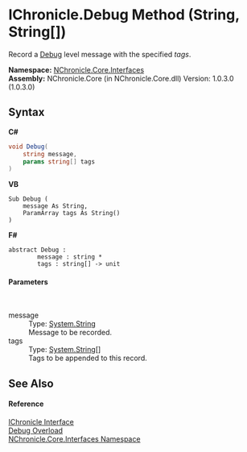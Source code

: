 # IChronicle.Debug Method (String, String[])
 

Record a <a href="T_NChronicle_Core_Model_ChronicleLevel.md">Debug</a> level message with the specified *tags*.

**Namespace:**&nbsp;<a href="N_NChronicle_Core_Interfaces.md">NChronicle.Core.Interfaces</a><br />**Assembly:**&nbsp;NChronicle.Core (in NChronicle.Core.dll) Version: 1.0.3.0 (1.0.3.0)

## Syntax

**C#**<br />
``` C#
void Debug(
	string message,
	params string[] tags
)
```

**VB**<br />
``` VB
Sub Debug ( 
	message As String,
	ParamArray tags As String()
)
```

**F#**<br />
``` F#
abstract Debug : 
        message : string * 
        tags : string[] -> unit 

```


#### Parameters
&nbsp;<dl><dt>message</dt><dd>Type: <a href="http://msdn2.microsoft.com/en-us/library/s1wwdcbf" target="_blank">System.String</a><br />Message to be recorded.</dd><dt>tags</dt><dd>Type: <a href="http://msdn2.microsoft.com/en-us/library/s1wwdcbf" target="_blank">System.String</a>[]<br />Tags to be appended to this record.</dd></dl>

## See Also


#### Reference
<a href="T_NChronicle_Core_Interfaces_IChronicle.md">IChronicle Interface</a><br /><a href="Overload_NChronicle_Core_Interfaces_IChronicle_Debug.md">Debug Overload</a><br /><a href="N_NChronicle_Core_Interfaces.md">NChronicle.Core.Interfaces Namespace</a><br />
